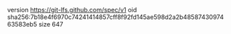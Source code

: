 version https://git-lfs.github.com/spec/v1
oid sha256:7b18e4f6970c74241414857cff8f92fd145ae598d2a2b4858743097463583eb5
size 647
